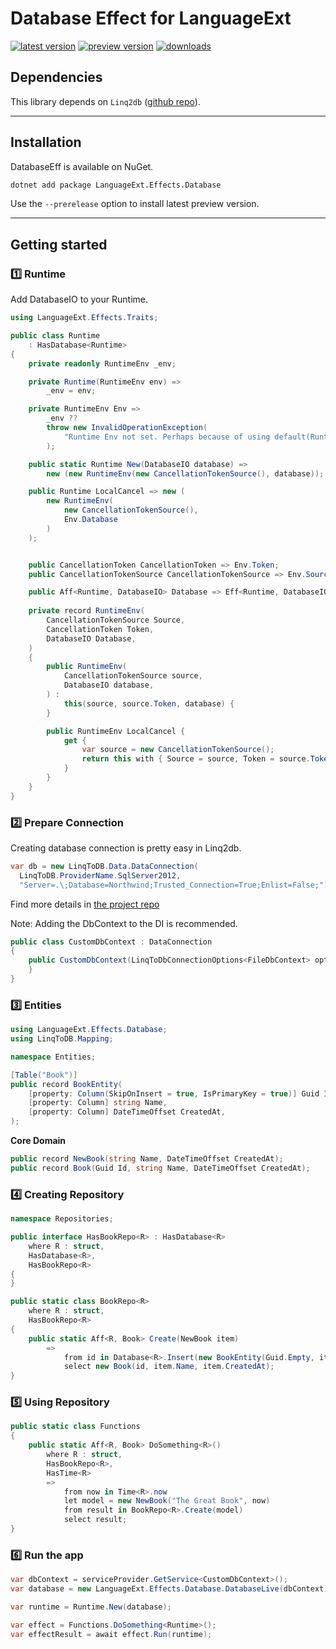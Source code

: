# Database Effect for LanguageExt

[![latest version](https://img.shields.io/nuget/v/LanguageExt.Effects.Database)](https://www.nuget.org/packages/LanguageExt.Effects.Database) [![preview version](https://img.shields.io/nuget/vpre/LanguageExt.Effects.Database)](https://www.nuget.org/packages/LanguageExt.Effects.Database/absoluteLatest) [![downloads](https://img.shields.io/nuget/dt/LanguageExt.Effects.Database)](https://www.nuget.org/packages/LanguageExt.Effects.Database)

## Dependencies
This library depends on `Linq2db` ([github repo](https://github.com/linq2db/linq2db)).

---

## Installation
DatabaseEff is available on NuGet.  

```bash
dotnet add package LanguageExt.Effects.Database
```
Use the `--prerelease` option to install latest preview version.

---

## Getting started

### 1️⃣ Runtime
Add DatabaseIO to your Runtime.

```csharp
using LanguageExt.Effects.Traits;

public class Runtime
    : HasDatabase<Runtime>
{
    private readonly RuntimeEnv _env;

    private Runtime(RuntimeEnv env) =>
        _env = env;

    private RuntimeEnv Env =>
        _env ??
        throw new InvalidOperationException(
            "Runtime Env not set. Perhaps because of using default(Runtime) or new Runtime() rather than Runtime.New()"
        );

    public static Runtime New(DatabaseIO database) =>
        new (new RuntimeEnv(new CancellationTokenSource(), database));

    public Runtime LocalCancel => new (
        new RuntimeEnv(
            new CancellationTokenSource(),
            Env.Database
        )
    );


    public CancellationToken CancellationToken => Env.Token;
    public CancellationTokenSource CancellationTokenSource => Env.Source;

    public Aff<Runtime, DatabaseIO> Database => Eff<Runtime, DatabaseIO>((rt) => rt._env.Database);
    
    private record RuntimeEnv(
        CancellationTokenSource Source,
        CancellationToken Token,
        DatabaseIO Database,
    )
    {
        public RuntimeEnv(
            CancellationTokenSource source,
            DatabaseIO database,
        ) :
            this(source, source.Token, database) {
        }

        public RuntimeEnv LocalCancel {
            get {
                var source = new CancellationTokenSource();
                return this with { Source = source, Token = source.Token };
            }
        }
    }
}
```

### 2️⃣ Prepare Connection
Creating database connection is pretty easy in Linq2db.
```csharp
var db = new LinqToDB.Data.DataConnection(
  LinqToDB.ProviderName.SqlServer2012,
  "Server=.\;Database=Northwind;Trusted_Connection=True;Enlist=False;");
```
Find more details in [the project repo](https://github.com/linq2db/linq2db/blob/master/README.md)
  
Note: Adding the DbContext to the DI is recommended.

```csharp
public class CustomDbContext : DataConnection
{
    public CustomDbContext(LinqToDbConnectionOptions<FileDbContext> options) : base(options) {
    }
}
```

### 3️⃣ Entities

```csharp
using LanguageExt.Effects.Database;
using LinqToDB.Mapping;

namespace Entities;

[Table("Book")]
public record BookEntity(
    [property: Column(SkipOnInsert = true, IsPrimaryKey = true)] Guid Id,
    [property: Column] string Name,
    [property: Column] DateTimeOffset CreatedAt,
);
```
__Core Domain__
```csharp
public record NewBook(string Name, DateTimeOffset CreatedAt);
public record Book(Guid Id, string Name, DateTimeOffset CreatedAt);
```

### 4️⃣ Creating Repository
```csharp
namespace Repositories;

public interface HasBookRepo<R> : HasDatabase<R>
    where R : struct,
    HasDatabase<R>,
    HasBookRepo<R>
{
}

public static class BookRepo<R>
    where R : struct,
    HasBookRepo<R>
{
    public static Aff<R, Book> Create(NewBook item)
        =>
            from id in Database<R>.Insert(new BookEntity(Guid.Empty, item.Name, item.CreatedAt))
            select new Book(id, item.Name, item.CreatedAt);
}

```

### 5️⃣ Using Repository
```csharp
public static class Functions
{
    public static Aff<R, Book> DoSomething<R>()
        where R : struct,
        HasBookRepo<R>,
        HasTime<R>
        =>
            from now in Time<R>.now
            let model = new NewBook("The Great Book", now)
            from result in BookRepo<R>.Create(model)
            select result;
}
```

### 6️⃣ Run the app

```csharp
var dbContext = serviceProvider.GetService<CustomDbContext>();
var database = new LanguageExt.Effects.Database.DatabaseLive(dbContext);

var runtime = Runtime.New(database);

var effect = Functions.DoSomething<Runtime>();
var effectResult = await effect.Run(runtime);
```
